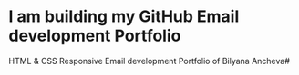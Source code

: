 # I am building my GitHub Email development Portfolio
HTML & CSS Responsive Email development Portfolio of Bilyana Ancheva# 